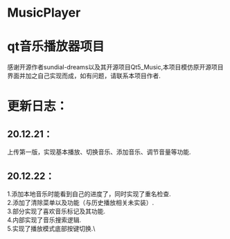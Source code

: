 # MusicPlayer
# qt音乐播放器项目
感谢开源作者sundial-dreams以及其开源项目Qt5_Music,本项目模仿原开源项目界面并加之自己实现而成，如有问题，请联系本项目作者.
# 更新日志：
## 20.12.21：
上传第一版，实现基本播放、切换音乐、添加音乐、调节音量等功能.
## 20.12.22：
1.添加本地音乐时能看到自己的进度了，同时实现了重名检查.\
2.添加了清除菜单以及功能（与历史播放相关未实装）.\
3.部分实现了喜欢音乐标记及其功能.\
4.内部实现了音乐搜索逻辑.\
5.实现了播放模式底部按键切换.\


